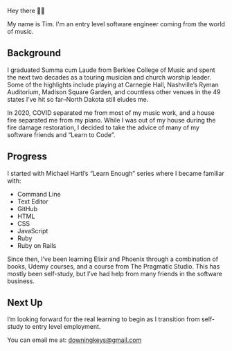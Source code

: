 Hey there 👋🏻

My name is Tim. I'm an entry level software engineer coming from the world of music.

## Background

I graduated Summa cum Laude from Berklee College of Music and spent the next two decades as a touring musician and church worship leader. Some of the highlights include playing at Carnegie Hall, Nashville’s Ryman Auditorium, Madison Square Garden, and countless other venues in the 49 states I’ve hit so far–North Dakota still eludes me.

In 2020, COVID separated me from most of my music work, and a house fire separated me from my piano. While I was out of my house during the fire damage restoration, I decided to take the advice of many of my software friends and “Learn to Code”.

## Progress

I started with Michael Hartl’s “Learn Enough” series where I became familiar with:
- Command Line
- Text Editor
- GitHub
- HTML
- CSS
- JavaScript
- Ruby
- Ruby on Rails


Since then, I’ve been learning Elixir and Phoenix through a combination of books, Udemy courses, and a course from The Pragmatic Studio. This has mostly been self-study, but I’ve had help from many friends in the software business.

## Next Up

I’m looking forward for the real learning to begin as I transition from self-study to entry level employment.

You can email me at: downingkeys@gmail.com

